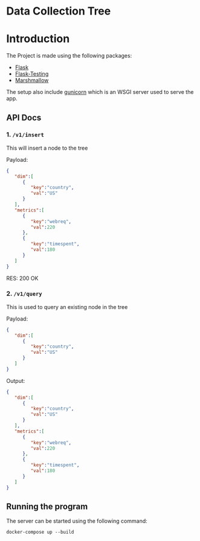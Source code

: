 # Data Collection Tree

# Introduction
The Project is made using the following packages:
- [Flask](https://flask.palletsprojects.com/)
- [Flask-Testing](https://pythonhosted.org/Flask-Testing/)
- [Marshmallow](https://marshmallow.readthedocs.io/)

The setup also include [gunicorn](https://gunicorn.org/) which is an WSGI server used to serve the app.

## API Docs

### 1. `/v1/insert`
This will insert a node to the tree

Payload:
```json
{
   "dim":[
      {
         "key":"country",
         "val":"US"
      }
   ],
   "metrics":[
      {
         "key":"webreq",
         "val":220
      },
      {
         "key":"timespent",
         "val":180
      }
   ]
}
```
RES: 200 OK


### 2. `/v1/query`
This is used to query an existing node in the tree

Payload:
```json
{
   "dim":[
      {
         "key":"country",
         "val":"US"
      }
   ]
}
```

Output:
```json
{
   "dim":[
      {
         "key":"country",
         "val":"US"
      }
   ],
   "metrics":[
      {
         "key":"webreq",
         "val":220
      },
      {
         "key":"timespent",
         "val":180
      }
   ]
}
```


## Running the program
The server can be started using the following command:
```
docker-compose up --build
```